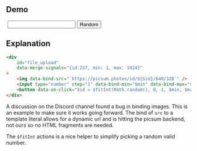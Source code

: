 ## Demo

<div
    id="file_upload"
    data-merge-signals="{id:237, min: 1, max: 1024}"
>
    <img class="rounded ring-4 ring-accent" data-bind-src="`https://picsum.photos/id/${$id}/640/320`" />
    <input class="input input-bordered" type="number" step="1" data-bind-min="$min" data-bind-max="$max" data-model="id">
    <button class="btn btn-primary" data-on-click="$id = $fitInt(Math.random(), 0, 1, $min, $max)">Random</button>
</div>

## Explanation

```html
<div
    id="file_upload"
    data-merge-signals="{id:237, min: 1, max: 1024}"
>
    <img data-bind-src="`https://picsum.photos/id/${$id}/640/320`" />
    <input type="number" step="1" data-bind-min="$min" data-bind-max="$max" data-model="id">
    <button data-on-click="$id = $fitInt(Math.random(), 0, 1, $min, $max)">Random</button>
</div>
```

A discussion on the Discord channel found a bug in binding images.  This is an example to make sure it works going forward.  The bind of `src` to a template literal allows for a dynamic url and is hitting the picsum backend, not ours so no HTML fragments are needed.

The `$fitInt` actions is a nice helper to simplify picking a random valid number.
